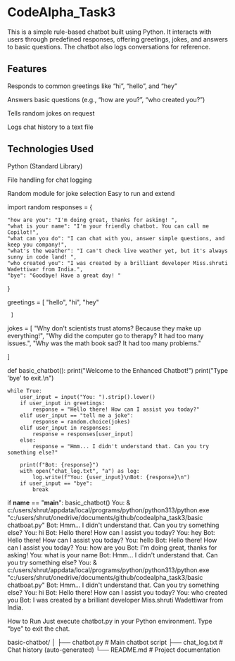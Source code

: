 # CodeAlpha_Task3

This is a simple rule-based chatbot built using Python. It interacts with users through predefined responses, offering greetings, jokes, and answers to basic questions. The chatbot also logs conversations for reference.


## Features
Responds to common greetings like “hi”, “hello”, and “hey”

Answers basic questions (e.g., “how are you?”, “who created you?”)

Tells random jokes on request

Logs chat history to a text file


## Technologies Used
Python (Standard Library)

File handling for chat logging

Random module for joke selection
Easy to run and extend



import random
responses = {

    "how are you": "I'm doing great, thanks for asking! ",
    "what is your name": "I'm your friendly chatbot. You can call me Copilot!",
    "what can you do": "I can chat with you, answer simple questions, and keep you company!",
    "what's the weather": "I can't check live weather yet, but it's always sunny in code land! ",
    "who created you": "I was created by a brilliant developer Miss.shruti Wadettiwar from India.",
    "bye": "Goodbye! Have a great day! "
}

greetings = [
    "hello", "hi", "hey"
     
     ]
jokes = [
    "Why don't scientists trust atoms? Because they make up everything!",
    "Why did the computer go to therapy? It had too many issues.",
    "Why was the math book sad? It had too many problems."
    
]

def basic_chatbot():
    print("Welcome to the Enhanced Chatbot!")
    print("Type 'bye' to exit.\n")

    while True:
        user_input = input("You: ").strip().lower()
        if user_input in greetings:
            response = "Hello there! How can I assist you today?"
        elif user_input == "tell me a joke":
            response = random.choice(jokes)
        elif user_input in responses:
            response = responses[user_input]
        else:
            response = "Hmm... I didn't understand that. Can you try something else?"

        print(f"Bot: {response}")
        with open("chat_log.txt", "a") as log:
            log.write(f"You: {user_input}\nBot: {response}\n")
        if user_input == "bye":
            break

if __name__ == "__main__":
    basic_chatbot()
You: & c:/users/shrut/appdata/local/programs/python/python313/python.exe "c:/users/shrut/onedrive/documents/github/codealpha_task3/basic chatboat.py"
Bot: Hmm... I didn't understand that. Can you try something else?
You: hi
Bot: Hello there! How can I assist you today?
You: hey
Bot: Hello there! How can I assist you today?
You: hello
Bot: Hello there! How can I assist you today?
You: how are you
Bot: I'm doing great, thanks for asking! 
You: what is your name
Bot: Hmm... I didn't understand that. Can you try something else?
You: & c:/users/shrut/appdata/local/programs/python/python313/python.exe "c:/users/shrut/onedrive/documents/github/codealpha_task3/basic chatboat.py"
Bot: Hmm... I didn't understand that. Can you try something else?
You: hi
Bot: Hello there! How can I assist you today?
You: who created you
Bot: I was created by a brilliant developer Miss.shruti Wadettiwar from India.

How to Run
Just execute chatbot.py in your Python environment. Type “bye” to exit the chat.


basic-chatbot/
│
├── chatbot.py         # Main chatbot script
├── chat_log.txt       # Chat history (auto-generated)
└── README.md          # Project documentation
